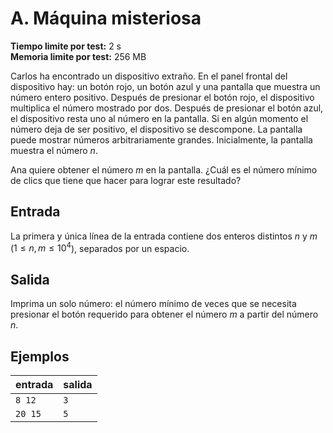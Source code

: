 # A. Máquina misteriosa

**Tiempo limite por test:** 2 s  
**Memoria limite por test:** 256 MB

Carlos ha encontrado un dispositivo extraño. En el panel frontal del dispositivo hay: un botón rojo, un botón azul y una pantalla que muestra un número entero positivo. Después de presionar el botón rojo, el dispositivo multiplica el número mostrado por dos. Después de presionar el botón azul, el dispositivo resta uno al número en la pantalla. Si en algún momento el número deja de ser positivo, el dispositivo se descompone. La pantalla puede mostrar números arbitrariamente grandes. Inicialmente, la pantalla muestra el número $n$.

Ana quiere obtener el número $m$ en la pantalla. ¿Cuál es el número mínimo de clics que tiene que hacer para lograr este resultado?

## Entrada

La primera y única línea de la entrada contiene dos enteros distintos $n$ y $m$ ($1 \le n, m \le 10^4$), separados por un espacio.

## Salida

Imprima un solo número: el número mínimo de veces que se necesita presionar el botón requerido para obtener el número $m$ a partir del número $n$.

## Ejemplos

| entrada | salida |
|---------|--------|
| `8 12`  | `3`    |
| `20 15` | `5`    |
